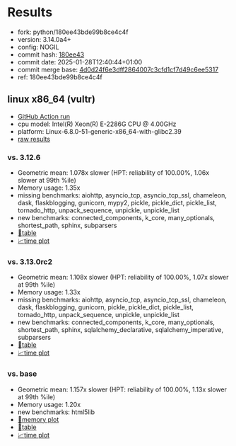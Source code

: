 # Results

- fork: python/180ee43bde99b8ce4c4f
- version: 3.14.0a4+
- config: NOGIL
- commit hash: [180ee43](https://github.com/python/cpython/commit/180ee43)
- commit date: 2025-01-28T12:40:44+01:00
- commit merge base: [4d0d24f6e3dff2864007c3cfd1cf7d49c6ee5317](https://github.com/python/cpython/commit/4d0d24f6e3dff2864007c3cfd1cf7d49c6ee5317)
- ref: 180ee43bde99b8ce4c4f

## linux x86_64 (vultr)

- [GitHub Action run](https://github.com/facebookexperimental/free-threading-benchmarking/actions/runs/13015139718)
- cpu model: Intel(R) Xeon(R) E-2286G CPU @ 4.00GHz
- platform: Linux-6.8.0-51-generic-x86_64-with-glibc2.39
- [raw results](bm-20250128-vultr-x86_64-python-180ee43bde99b8ce4c4f-3.14.0a4%2B-180ee43.json)

### vs. 3.12.6

- Geometric mean: 1.078x slower (HPT: reliability of 100.00%, 1.06x slower at 99th %ile)
- Memory usage: 1.35x
- missing benchmarks: aiohttp, asyncio_tcp, asyncio_tcp_ssl, chameleon, dask, flaskblogging, gunicorn, mypy2, pickle, pickle_dict, pickle_list, tornado_http, unpack_sequence, unpickle, unpickle_list
- new benchmarks: connected_components, k_core, many_optionals, shortest_path, sphinx, subparsers
- [📄table](bm-20250128-vultr-x86_64-python-180ee43bde99b8ce4c4f-3.14.0a4%2B-180ee43-vs-3.12.6.md)
- [📈time plot](bm-20250128-vultr-x86_64-python-180ee43bde99b8ce4c4f-3.14.0a4%2B-180ee43-vs-3.12.6.svg)

### vs. 3.13.0rc2

- Geometric mean: 1.108x slower (HPT: reliability of 100.00%, 1.07x slower at 99th %ile)
- Memory usage: 1.33x
- missing benchmarks: aiohttp, asyncio_tcp, asyncio_tcp_ssl, chameleon, dask, flaskblogging, gunicorn, pickle, pickle_dict, pickle_list, tornado_http, unpack_sequence, unpickle, unpickle_list
- new benchmarks: connected_components, k_core, many_optionals, shortest_path, sphinx, sqlalchemy_declarative, sqlalchemy_imperative, subparsers
- [📄table](bm-20250128-vultr-x86_64-python-180ee43bde99b8ce4c4f-3.14.0a4%2B-180ee43-vs-3.13.0rc2.md)
- [📈time plot](bm-20250128-vultr-x86_64-python-180ee43bde99b8ce4c4f-3.14.0a4%2B-180ee43-vs-3.13.0rc2.svg)

### vs. base

- Geometric mean: 1.157x slower (HPT: reliability of 100.00%, 1.13x slower at 99th %ile)
- Memory usage: 1.20x
- new benchmarks: html5lib
- [🧠memory plot](bm-20250128-vultr-x86_64-python-180ee43bde99b8ce4c4f-3.14.0a4%2B-180ee43-vs-base-mem.svg)
- [📄table](bm-20250128-vultr-x86_64-python-180ee43bde99b8ce4c4f-3.14.0a4%2B-180ee43-vs-base.md)
- [📈time plot](bm-20250128-vultr-x86_64-python-180ee43bde99b8ce4c4f-3.14.0a4%2B-180ee43-vs-base.svg)

